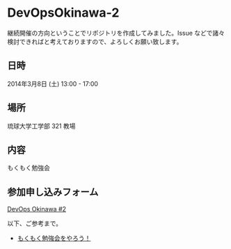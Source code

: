 DevOpsOkinawa-2
===============

継続開催の方向ということでリポジトリを作成してみました。Issue などで諸々検討できればと考えておりますので、よろしくお願い致します。

## 日時

2014年3月8日 (土) 13:00 - 17:00

## 場所

琉球大学工学部 321 教場

## 内容

もくもく勉強会

## 参加申し込みフォーム

[DevOps Okinawa #2](http://devops-okinawa.doorkeeper.jp/events/8621)

以下、ご参考まで。

- [もくもく勉強会をやろう！](http://www.1x1.jp/blog/2013/12/lets-try-moku-moku-study-event.html)
